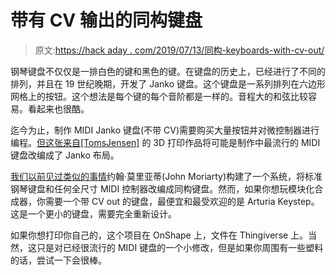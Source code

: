 # 带有 CV 输出的同构键盘

> 原文:[https://hack aday . com/2019/07/13/同构-keyboards-with-cv-out/](https://hackaday.com/2019/07/13/isomorphic-keyboards-with-cv-out/)

钢琴键盘不仅仅是一排白色的键和黑色的键。在键盘的历史上，已经进行了不同的排列，并且在 19 世纪晚期，开发了 Janko 键盘。这个键盘是一系列排列在六边形网格上的按钮。这个想法是每个键的每个音阶都是一样的。音程大的和弦比较容易。看起来也很酷。

迄今为止，制作 MIDI Janko 键盘(不带 CV)需要购买大量按钮并对微控制器进行编程。[但这张来自[TomsJensen]](https://www.thingiverse.com/thing:3564049) 的 3D 打印作品将可能是制作中最流行的 MIDI 键盘改编成了 Janko 布局。

[我们以前见过类似的事情](https://hackaday.com/2019/06/01/3d-prints-turn-any-keyboard-isomorphic/)约翰·莫里亚蒂(John Moriarty)构建了一个系统，将标准钢琴键盘和任何全尺寸 MIDI 控制器改编成同构键盘。然而，如果你想玩模块化合成器，你需要一个带 CV out 的键盘，最便宜和最受欢迎的是 Arturia Keystep。这是一个更小的键盘，需要完全重新设计。

如果你想打印你自己的，这个项目在 OnShape 上，文件在 Thingiverse 上。当然，这只是对已经很流行的 MIDI 键盘的一个小修改，但是如果你周围有一些塑料的话，尝试一下会很棒。